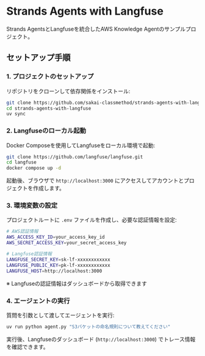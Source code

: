 # Strands Agents with Langfuse

Strands AgentsとLangfuseを統合したAWS Knowledge Agentのサンプルプロジェクト。

## セットアップ手順

### 1. プロジェクトのセットアップ

リポジトリをクローンして依存関係をインストール:

```bash
git clone https://github.com/sakai-classmethod/strands-agents-with-langfuse
cd strands-agents-with-langfuse
uv sync
```

### 2. Langfuseのローカル起動

Docker Composeを使用してLangfuseをローカル環境で起動:

```bash
git clone https://github.com/langfuse/langfuse.git
cd langfuse
docker compose up -d
```

起動後、ブラウザで `http://localhost:3000` にアクセスしてアカウントとプロジェクトを作成します。

### 3. 環境変数の設定

プロジェクトルートに `.env` ファイルを作成し、必要な認証情報を設定:

```bash
# AWS認証情報
AWS_ACCESS_KEY_ID=your_access_key_id
AWS_SECRET_ACCESS_KEY=your_secret_access_key

# Langfuse認証情報
LANGFUSE_SECRET_KEY=sk-lf-xxxxxxxxxxxx
LANGFUSE_PUBLIC_KEY=pk-lf-xxxxxxxxxxxx
LANGFUSE_HOST=http://localhost:3000
```

※ Langfuseの認証情報はダッシュボードから取得できます

### 4. エージェントの実行

質問を引数として渡してエージェントを実行:

```bash
uv run python agent.py "S3バケットの命名規則について教えてください"
```

実行後、Langfuseのダッシュボード (`http://localhost:3000`) でトレース情報を確認できます。
